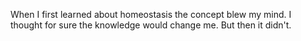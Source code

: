 When I first learned about homeostasis the concept blew my mind. I thought for sure the knowledge would change me. But then it didn't.

